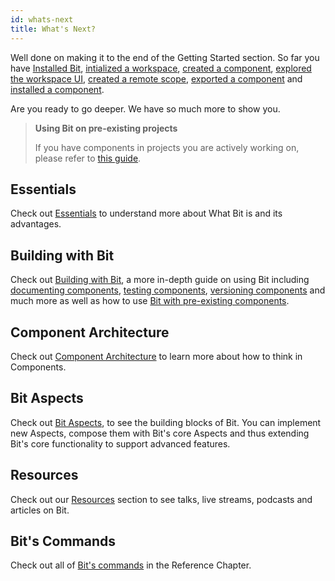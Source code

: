 ```yaml
---
id: whats-next
title: What's Next?
---
```


Well done on making it to the end of the Getting Started section. So far you have [Installed Bit](installing-bit), [intialized a workspace](initializing-workspace), [created a component](creating-components), [explored the workspace UI](workspace-ui), [created a remote scope](creating-components), [exported a component](exporting-components) and [installed a component](installing-components).

Are you ready to go deeper. We have so much more to show you.

> **Using Bit on pre-existing projects**
>
> If you have components in projects you are actively working on, please refer to [this guide](/building-with-bit/pre-existing-components).

## Essentials

Check out [Essentials](/essentials/what-is-bit) to understand more about What Bit is and its advantages.

## Building with Bit

Check out [Building with Bit](/building-with-bit/workspace), a more in-depth guide on using Bit including [documenting components](/building-with-bit/documenting-components), [testing components](/building-with-bit/testing-components), [versioning components](/building-with-bit/versioning-components) and much more as well as how to use [Bit with pre-existing components](/building-with-bit/pre-existing-components).

## Component Architecture

Check out [Component Architecture](/component-architecture/thinking-in-components) to learn more about how to think in Components.

## Bit Aspects

Check out [Bit Aspects](/aspects/aspects-overview), to see the building blocks of Bit. You can implement new Aspects, compose them with Bit's core Aspects and thus extending Bit's core functionality to support advanced features.

## Resources

Check out our [Resources](/resources/conference-talks) section to see talks, live streams, podcasts and articles on Bit.

## Bit's Commands

Check out all of [Bit's commands](/reference/commands) in the Reference Chapter.

<!-- ## Tutorials

Want to see a demo project on how we use React hooks in a Bit? Check out our [Tech Jokes Tutorial](/tutorials/react/tech-jokes/03-install-bit). -->
